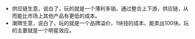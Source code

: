 - 供应链生意，说白了，玩的就是一个薄利多销，通过整合上下游，供应链，从而能比市场上其他产品有更低的成本。
- 潮牌生意，说白了，玩的就是一个品牌溢价，1块钱的成本，能卖出100块。玩的主要就是一个明星效应。